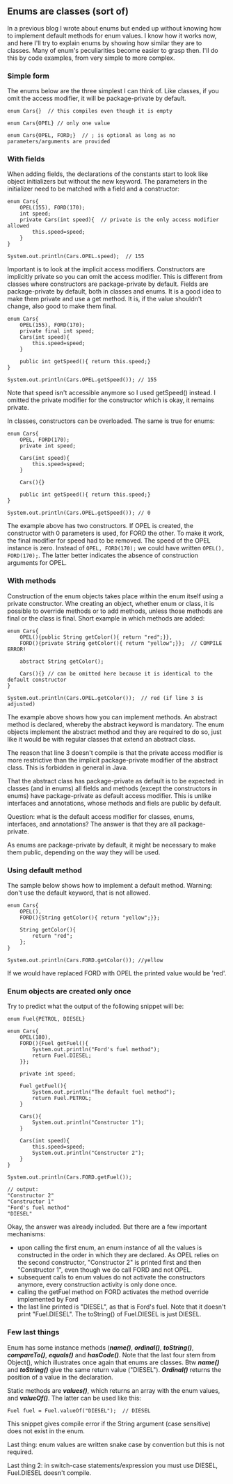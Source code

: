 ## Enums are classes (sort of)

In a previous blog I wrote about enums but ended up without knowing how to implement default methods for enum values. I know how it works now, and here I'll try to explain enums by showing how similar they are to classes. Many of enum's peculiarities become easier to grasp then. I'll do this by code examples, from very simple to more complex.

### Simple form

The enums below are the three simplest I can think of. Like classes, if you omit the access modifier, it will be package-private by default.

```
enum Cars{}  // this compiles even though it is empty

enum Cars{OPEL} // only one value

enum Cars{OPEL, FORD;}  // ; is optional as long as no parameters/arguments are provided
```

### With fields

When adding fields, the declarations of the constants start to look like object initializers but without the new keyword. The parameters in the initializer need to be matched with a field and a constructor:

```
enum Cars{
    OPEL(155), FORD(170);
    int speed;
    private Cars(int speed){  // private is the only access modifier allowed
        this.speed=speed;
    }
}

System.out.println(Cars.OPEL.speed);  // 155
```

Important is to look at the implicit access modifiers. Constructors are implicitly private so you can omit the access modifier. This is different from classes where constructors are package-private by default. Fields are package-private by default, both in classes and enums. It is a good idea to make them private and use a get method. It is, if the value shouldn't change, also good to make them final.

```
enum Cars{
    OPEL(155), FORD(170);
    private final int speed;
    Cars(int speed){
        this.speed=speed;
    }

    public int getSpeed(){ return this.speed;} 
}

System.out.println(Cars.OPEL.getSpeed()); // 155
```

Note that speed isn't accessible anymore so I used getSpeed() instead. I omitted the private modifier for the constructor which is okay, it remains private.

In classes, constructors can be overloaded. The same is true for enums:

```
enum Cars{
    OPEL, FORD(170);
    private int speed;

    Cars(int speed){
        this.speed=speed;
    }

    Cars(){}

    public int getSpeed(){ return this.speed;}
}

System.out.println(Cars.OPEL.getSpeed()); // 0
```

The example above has two constructors. If OPEL is created, the constructor with 0 parameters is used, for FORD the other. To make it work, the final modifier for speed had to be removed. The speed of the OPEL instance is zero. Instead of ```OPEL, FORD(170);``` we could have written ```OPEL(), FORD(170);```. The latter better indicates the absence of construction arguments for OPEL.

### With methods

Construction of the enum objects takes place within the enum itself using a private constructor. Whe creating an object, whether enum or class, it is possible to override methods or to add methods, unless those methods are final or the class is final. Short example in which methods are added:

```
enum Cars{
    OPEL(){public String getColor(){ return "red";}},
    FORD(){private String getColor(){ return "yellow";}};  // COMPILE ERROR!

    abstract String getColor();

    Cars(){} // can be omitted here because it is identical to the default constructor
}

System.out.println(Cars.OPEL.getColor());  // red (if line 3 is adjusted)
```

The example above shows how you can implement methods. An abstract method is declared, whereby the abstract keyword is mandatory. The enum objects implement the abstract method and they are required to do so, just like it would be with regular classes that extend an abstract class. 

The reason that line 3 doesn't compile is that the private access modifier is more restrictive than the implicit package-private modifier of the abstract class. This is forbidden in general in Java.

That the abstract class has package-private as default is to be expected: in classes (and in enums) all fields and methods (except the constructors in enums) have package-private as default access modifier. This is unlike interfaces and annotations, whose methods and fiels are public by default.

Question: what is the default access modifier for classes, enums, interfaces, and annotations? The answer is that they are all package-private. 

As enums are package-private by default, it might be necessary to make them public, depending on the way they will be used.

### Using default method

The sample below shows how to implement a default method. Warning: don't use the default keyword, that is not allowed.

```
enum Cars{
    OPEL(),
    FORD(){String getColor(){ return "yellow";}};

    String getColor(){
        return "red";
    };
}

System.out.println(Cars.FORD.getColor()); //yellow
```

If we would have replaced FORD with OPEL the printed value would be 'red'.

### Enum objects are created only once

Try to predict what the output of the following snippet will be:

```
enum Fuel{PETROL, DIESEL}

enum Cars{
    OPEL(180),
    FORD(){Fuel getFuel(){
        System.out.println("Ford's fuel method");
        return Fuel.DIESEL;
    }};

    private int speed;

    Fuel getFuel(){
        System.out.println("The default fuel method");
        return Fuel.PETROL;
    }

    Cars(){
        System.out.println("Constructor 1");
    }

    Cars(int speed){
        this.speed=speed;
        System.out.println("Constructor 2");
    }
}

System.out.println(Cars.FORD.getFuel());

// output:
"Constructor 2"
"Constructor 1"
"Ford's fuel method"
"DIESEL"
```

Okay, the answer was already included. But there are a few important mechanisms:

- upon calling the first enum, an enum instance of all the values is constructed in the order in which they are declared. As OPEL relies on the second constructor, "Constructor 2" is printed first and then "Constructor 1", even though we do call FORD and not OPEL.
- subsequent calls to enum values do not activate the constructors anymore, every construction activity is only done once.
- calling the getFuel method on FORD activates the method override implemented by Ford
- the last line printed is "DIESEL", as that is Ford's fuel. Note that it doesn't print "Fuel.DIESEL". The toString() of Fuel.DIESEL is just DIESEL.

### Few last things

Enum has some instance methods (**_name()_**, **_ordinal()_**, **_toString()_**, **_compareTo()_**, **_equals()_** and **_hasCode()_**. Note that the last four stem from Object(), which illustrates once again that enums are classes. Btw **_name()_** and **_toString()_** give the same return value ("DIESEL"). **_Ordinal()_** returns the position of a value in the declaration.

Static methods are **_values()_**, which returns an array with the enum values, and **_valueOf()_**. The latter can be used like this:

```
Fuel fuel = Fuel.valueOf("DIESEL");  // DIESEL
```

This snippet gives compile error if the String argument (case sensitive) does not exist in the enum.

Last thing: enum values are written snake case by convention but this is not required.

Last thing 2: in switch-case statements/expression you must use DIESEL, Fuel.DIESEL doesn't compile.







